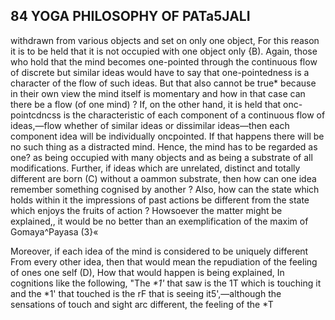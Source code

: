 ## **84 YOGA PHILOSOPHY OF PATa5JALI**

withdrawn from various objects and set on only one object, For this reason it is to be held that it is not occupied with one object only {B). Again, those who hold that the mind becomes one-pointed through the continuous flow of discrete but similar ideas would have to say that one-pointedness is a character of the flow of such ideas. But that also cannot be true\* because in their own view the mind itself is momentary and how in that case can there be a flow (of one mind) ? If, on the other hand, it is held that onc-pointcdncss is the characteristic of each component of a continuous flow of ideas,—flow whether of similar ideas or dissimilar ideas—then each component idea will be individually oncpointed. If that happens there will be no such thing as a distracted mind. Hence, the mind has to be regarded as one? as being occupied with many objects and as being a substrate of all modifications. Further, if ideas which are unrelated, distinct and totally different are born (C) without a oammon substrate, then how can one idea remember something cognised by another ? Also, how can the state which holds within it the impressions of past actions be different from the state which enjoys the fruits of action ? Howsoever the matter might be explained,, it would be no better than an exemplification of the maxim of Gomaya^Payasa (3}«

Moreover, if each idea of the mind is considered to be uniquely different From every other idea, then that would mean the repudiation of the feeling of ones one self (D), How that would happen is being explained, In cognitions like the following, "The *\*1'* that saw is the 1T which is touching it and the \*1' that touched is the rF that is seeing it5',—although the sensations of touch and sight arc different, the feeling of the \*T